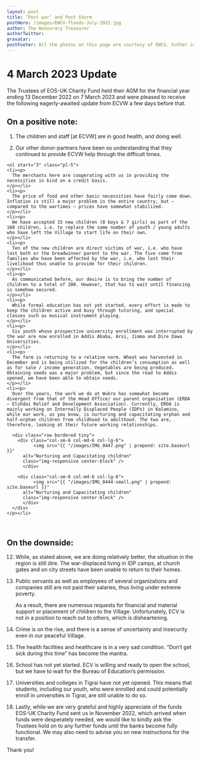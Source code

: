 ```yaml
---
layout: post
title: ’Post war’ and Post Storm
postHero: /images/EWCV-floods-July-2022.jpg
author: The Honourary Treasurer
authorTwitter: 
gravatar:
postFooter: All the photos on this page are courtesy of EWCV. Futher information could be obtained by calling +44(0)7867 727445 or at <a href="mailto:eosukcharityfund@gmail.com">eosukcharityfund@gmail.com</a>
---
```


<div>
   <h1>4 March 2023 Update</h1>
  <div>
    <p>
      The Trustees of EOS-UK Charity Fund held their AGM for the financial year ending 13 December 2022
      on 7 March 2023 and were pleased to receive the following eagerly-awaited update from ECVW a few
      days before that.
    </p>
  </div>
  <h2>On a positive note:</h2>
  <ol class="pl-5">
    <li><p>
      The children and staff [at ECVW] are in good health, and doing well.
    </p></li>
    <li><p>
      Our other donor-partners have been so understanding that they continued to provide ECVW help through the difficult times.
    </p></li>
    </ol>

    <ol start="3" class="pl-5">
    <li><p>
      The merchants here are cooperating with us in providing the necessities in kind on a credit basis. 
    </p></li>
    <li><p>
      The price of food and other basic necessities have fairly come down. Inflation is still a major problem in the entire country, but – compared to the wartimes – prices have somewhat stabilized.
    </p></li>
    <li><p>
      We have accepted 15 new children (8 boys & 7 girls) as part of the 160 children, i.e. to replace the same number of youth / young adults who have left the Village to start life on their own.
    </p></li>
    <li><p>
      Ten of the new children are direct victims of war, i.e. who have lost both or the breadwinner parent to the war. The five come from families who have been affected by the war, i.e. who lost their livelihood thus unable to provide for their children.
    </p></li>
    <li><p>
      As communicated before, our desire is to bring the number of children to a total of 200. However, that has to wait until financing is somehow secured.
    </p></li>
    <li><p>
      While formal education has not yet started, every effort is made to keep the children active and busy through tutoring, and special classes such as musical instrument playing.
    </p></li>
    <li><p>
      Six youth whose prospective university enrollment was interrupted by the war are now enrolled in Addis Ababa, Arsi, Jimma and Dire Dawa Universities.
    </p></li>
    <li><p>
      The farm is returning to a relative norm. Wheat was harvested in December and is being utilized for the children’s consumption as well as for sale / income generation. Vegetables are being produced. Obtaining seeds was a major problem, but since the road to Addis opened, we have been able to obtain seeds.
    </p></li>
    <li><p>
      Over the years, the work we do at Wukro has somewhat become divergent from that of the Head Office/ our parent organisation (ERDA – Elshdai Relief and Development Association). Currently, ERDA is mainly working on Internally Displaced People (IDPs) in Kalamino, while our work, as you know, is nurturing and capacitating orphan and half-orphan children from childhood to adulthood. The two are, therefore, looking at their future working relationships.

      <div class="row bordered tiny">
        <div class="col-sm-6 col-md-6 col-lg-6">
		      <img src="{{ "/images/IMG_0447.png" | prepend: site.baseurl }}"
          alt="Nurturing and Capacitating children" 
          class="img-responsive center-block" />
	      </div>
        
        <div class="col-sm-6 col-md-6 col-lg-6">
		      <img src="{{ "/images/IMG_0444-small.png" | prepend: site.baseurl }}"
          alt="Nurturing and Capacitating children" 
          class="img-responsive center-block" />
	      </div>
      </div>
    </p></li>
</ol>

<p>&nbsp;</p>

<h2>On the downside:</h2>

<ol start="12" class="pl-5">
  <li><p>
    While, as stated above, we are doing relatively better, the situation in the region is still dire. The war-displaced living in IDP camps, at church gates and on city streets have been unable to return to their homes. 
  </p></li>
  <li><p>
    Public servants as well as employees of several organizations and companies still are not paid their salaries, thus living under extreme poverty.
    </p>
    <p>
      As a result, there are numerous requests for financial and material support or placement of children to the Village. Unfortunately, ECV is not in a position to reach out to others, which is disheartening.
    </p>
  </li>
  <li><p>
    Crime is on the rise, and there is a sense of uncertainty and insecurity even in our peaceful Village.
  </p></li>
  <li><p>
    The health facilities and healthcare is in a very sad condition. “Don’t get sick during this time” has become the mantra.
  </p></li>
  <li><p>
    School has not yet started. ECV is willing and ready to open the school, but we have to wait for the Bureau of Education’s permission.
  </p></li>
  <li><p>
    Universities and colleges in Tigrai have not yet opened. This means that students, including our youth, who were enrolled and could potentially enroll in universities in Tigrai, are still unable to do so.
  </p></li>
  <li><p>
    Lastly, while we are very grateful and highly appreciate of the funds EOS-UK Charity Fund sent us in November 2022, which arrived when funds were desperately needed, we would like to kindly ask the Trustees hold on to any further funds until the banks become fully functional. We may also need to advise you on new instructions for the transfer.
  </p></li>
</ol>

<div>
<p>Thank you!</p>
</div>